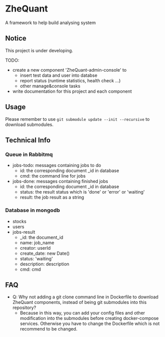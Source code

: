 # ZheQuant
A framework to help build analysing system

## Notice
This project is under developing.

TODO:
- create a new component 'ZheQuant-admin-console' to
    - insert test data and user into databse
    - report status (runtime statistics, health check ...)
    - other manage&console tasks
- write documentation for this project and each component

## Usage
Please remember to use `git submodule update --init --recursive` to download submodules.

## Technical Info
### Queue in Rabbitmq
- jobs-todo: messages containing jobs to do
    - id: the corresponding document _id in database
    - cmd: the command line for jobs
- jobs-done: messages containing finished jobs
    - id: the corresponding document _id in database
    - status: the result status which is 'done' or 'error' or 'waiting'
    - result: the job result as a string

### Database in mongodb
- stocks
- users
- jobs-result
    - _id: the document_id
    - name: job_name
    - creator: userId
    - create_date: new Date()
    - status: 'waiting'
    - description: description
    - cmd: cmd

## FAQ
- Q: Why not adding a git clone command line in Dockerfile to download ZheQuant components, instead of being git submodules into this repository?
    - Because in this way, you can add your config files and other modification into the submodules before creating docker-compose services. Otherwise you have to change the Dockerfile which is not recommend to be changed.
